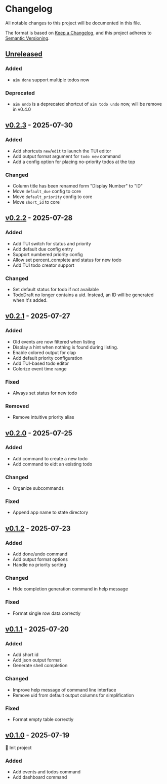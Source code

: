 # Changelog

All notable changes to this project will be documented in this file.

The format is based on [Keep a Changelog](https://keepachangelog.com/en/1.1.0/),
and this project adheres to [Semantic Versioning](https://semver.org/spec/v2.0.0.html).

## [Unreleased]

### Added

- `aim done` support multiple todos now

### Deprecated

- `aim undo` is a deprecated shortcut of `aim todo undo` now, will be remove in v0.4.0

## [v0.2.3] - 2025-07-30

### Added

- Add shortcuts `new`/`edit` to launch the TUI editor
- Add output format argument for `todo new` command
- Add a config option for placing no-priority todos at the top

### Changed

- Column title has been renamed form "Display Number" to "ID"
- Move `default_due` config to core
- Move `default_priority` config to core
- Move `short_id` to core

## [v0.2.2] - 2025-07-28

### Added

- Add TUI switch for status and priority
- Add default due config entry
- Support numbered priority config
- Allow set percent_complete and status for new todo
- Add TUI todo creator support

### Changed

- Set default status for todo if not available
- TodoDraft no longer contains a uid. Instead, an ID will be generated when it's added.

## [v0.2.1] - 2025-07-27

### Added

- Old events are now filtered when listing
- Display a hint when nothing is found during listing.
- Enable colored output for clap
- Add default priority configuration
- Add TUI-based todo editor
- Colorize event time range

### Fixed

- Always set status for new todo

### Removed

- Remove intuitive priority alias

## [v0.2.0] - 2025-07-25

### Added

- Add command to create a new todo
- Add command to eidt an existing todo

### Changed

- Organize subcommands

### Fixed

- Append app name to state directory

## [v0.1.2] - 2025-07-23

### Added

- Add done/undo command
- Add output format options
- Handle no priority sorting

### Changed

- Hide completion generation command in help message

### Fixed

- Format single row data correctly

## [v0.1.1] - 2025-07-20

### Added

- Add short id
- Add json output format
- Generate shell completion

### Changed

- Improve help message of command line interface
- Remove uid from default output columns for simplification

### Fixed

- Format empty table correctly

## [v0.1.0] - 2025-07-19

🎉 Init project

### Added

- Add events and todos command
- Add dashboard command

[unreleased]: https://github.com/yzx9/aim/compare/v0.2.3...HEAD
[v0.2.3]: https://github.com/yzx9/aim/compare/v0.2.2...v0.2.3
[v0.2.2]: https://github.com/yzx9/aim/compare/v0.2.1...v0.2.2
[v0.2.1]: https://github.com/yzx9/aim/compare/v0.2.0...v0.2.1
[v0.2.0]: https://github.com/yzx9/aim/compare/v0.1.2...v0.2.0
[v0.1.2]: https://github.com/yzx9/aim/compare/v0.1.1...v0.1.2
[v0.1.1]: https://github.com/yzx9/aim/compare/v0.1.0...v0.1.1
[v0.1.0]: https://github.com/yzx9/aim/releases/tag/v0.1.0
